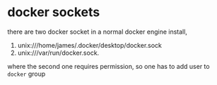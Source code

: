 # docker sockets

there are two docker socket in a normal docker engine install,

1. unix:///home/james/.docker/desktop/docker.sock
2. unix:///var/run/docker.sock.

where the second one requires permission, so one has to add user to `docker` group 
